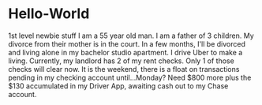 # Hello-World
1st level newbie stuff
I am a 55 year old man.  I am a father of 3 children.  My divorce from their mother is in the court.  In a few months, I'll be divorced and living alone in my bachelor studio apartment.  I drive Uber to make a living.  Currently, my landlord has 2 of my rent checks.  Only 1 of those checks will clear now.  It is the weekend, there is a float on transactions pending in my checking account until...Monday?  Need $800 more plus the $130 accumulated in my Driver App, awaiting cash out to my Chase account.  
